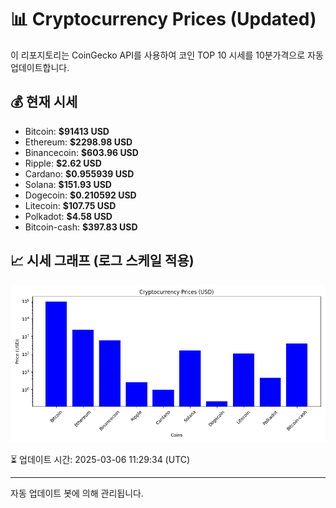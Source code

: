 
# 📊 Cryptocurrency Prices (Updated)

이 리포지토리는 CoinGecko API를 사용하여 코인 TOP 10 시세를 10분가격으로 자동 업데이트합니다.

## 💰 현재 시세
- Bitcoin: **$91413 USD**
- Ethereum: **$2298.98 USD**
- Binancecoin: **$603.96 USD**
- Ripple: **$2.62 USD**
- Cardano: **$0.955939 USD**
- Solana: **$151.93 USD**
- Dogecoin: **$0.210592 USD**
- Litecoin: **$107.75 USD**
- Polkadot: **$4.58 USD**
- Bitcoin-cash: **$397.83 USD**

## 📈 시세 그래프 (로그 스케일 적용)
![Crypto Prices](crypto_prices.png)

⏳ 업데이트 시간: 2025-03-06 11:29:34 (UTC)

---
자동 업데이트 봇에 의해 관리됩니다.
